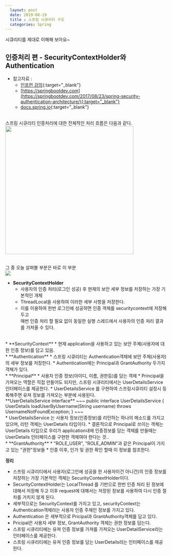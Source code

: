```yaml
---
  layout: post
  date: 2019-08-19
  title : 스프링 시큐리티 구조
  categories: Spring
---
```


시큐리티를 제대로 이해해 보아요~

## 인증처리 편 - SecurityContextHolder와 Authentication
* 참고자료 :
  * [인프런 강의](https://www.inflearn.com/course/백기선-스프링-시큐리티){:target="_blank"}
  * [https://springbootdev.com](https://springbootdev.com/2017/08/23/spring-security-authentication-architecture/){:target="_blank"}  
  * [docs.spring.io](https://docs.spring.io/spring-security/site/docs/current/reference/html/overall-architecture.html#securitycontextholder-securitycontext-and-authentication-objects){:target="_blank"}  
<br>
스프링 시큐리티 인증처리에 대한 전체적인 처리 흐름은 다음과 같다.
<img src="{{site.baseurl}}/assets/img/spring/blogpost-spring-security-architecture.png" height="400px;"/>  
<br><br>

그 중 오늘 살펴볼 부분은 바로 이 부분  
<img src="{{site.baseurl}}/assets/img/spring/security-contextHolder.png"/>  

* **SecurityContextHolder**  
  * 사용자의 인증 처리(로그인 성공) 후 현재의 보안 세부 정보를 저장하는 가장 기본적인 개체  
  * ThreadLocal을 사용하여 이러한 세부 사항을 저장한다.
  * 이를 이용하여 한번 로그인에 성공하면 인증 객체를 securitycontext에 저장해 두고  
    매번 인증 처리 할 필요 없이 동일한 실행 스레드에서 사용자의 인증 처리 결과를 가져올 수 있다.  
<br>
* **SecurityContext**
  * 현재 application을 사용하고 있는 보안 주체(사용자에 대한 인증 정보)를 담고 있음.  
<br>
* **Authentication**
  * 스프링 시큐리티는 Authentication객체에 보안 주체(사용자)의 세부 정보를 저장한다.
  * Authentication에는 Principal과 GrantAuthority 두가지 객체가 있다.  
<br>
* **Principal**
  * 사용자 인증 정보(아이디, 이름, 권한등)를 담는 객체
  * Principal을 가져오는 역할은 직접 만들어도 되지만, 스프링 시큐리티에서는 UserDetailsService  
    인터페이스를 제공한다.
  * UserDetailsService 를 구현하여 스프링시큐리티 설정시 등록해주면 유져 정보를 가져오는 부분에
    사용된다.  
    <br>
    **UserDetailsService interface**
    ~~~
    public interface UserDetailsService {
      UserDetails loadUserByUsername(String username) throws UsernameNotFoundException;
      }
    ~~~  
    <br>
  * UserDetailsService 는 사용자 정보(인증정보)를 리턴하는 하나의 메소드를 가지고 있으며,  
    리턴 객체는 UserDetails 타입이다.
  * 결론적으로 Principal로 쓰이는 객체는 UserDetails 타입으로 우리가 application내에  
    인증정보를 담는 객체를 만들때는 UserDetails 인터페이스를 구현한 객체여야 한다는 것..

<br>
* **GrantAuthority**
  * "ROLE_USER", "ROLE_ADMIN"과 같은 Principal이 가지고 있는 "권한"정보들
  * 인증 이후, 인가 및 권한 확인 할때 이 정보를 참조한다.

**정리**
 * 스프링 시큐리티에서 사용자(로그인에 성공을 한 사용자이건 아니건)의 인증 정보를 저장하는 가장 기본적인 객체는 SecurityContextHolder이다.
 * SecurityContextHolder는 LocalThread 를 기반으로 한번 인증 처리 된 정보에 대해서 저장해 두고 이후 request에 대해서는 저장된 정보를 사용하여 
   다시 인증 절차를 거치지 않게 된다.
 * 세부적으로는 SecurityContext를 가지고 있고, securityContext는 Authentication객체라는 사용자 인증 주체인 정보를 가지고 있다.
 * Authentication 은 세부적으로 Pricipal과 GrantAuthority객체를 담고 있다.
 * Pricipal은 사용자 세부 정보, GrantAuthority 객체는 권한 정보를 담는다.
 * 스프링 시큐리티에는 유져 인증 정보를 가져를 가져오는 UserDetailService라는 인터페이스를 제공한다.
 * 스프링 시큐리티에는 유져 인증 정보를 담는 UserDetails라는 인터페이스를 제공한다.
  
 
 
 
 
